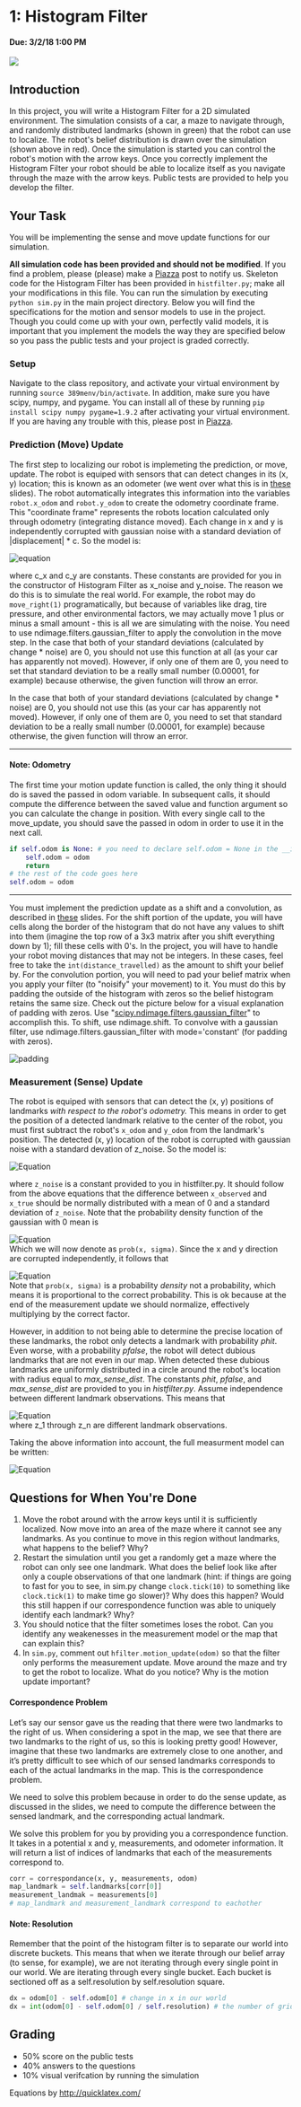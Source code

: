 # 1: Histogram Filter
#### Due: 3/2/18 1:00 PM
![](https://i.imgur.com/N6srxnr.png)
## Introduction
In this project, you will write a Histogram Filter for a 2D simulated environment. The simulation consists of a car, a maze to navigate through, and randomly distributed landmarks (shown in green) that the robot can use to localize. The robot's belief distribution is drawn over the simulation (shown above in red). Once the simulation is started you can control the robot's motion with the arrow keys. Once you correctly implement the Histogram Filter your robot should be able to localize itself as you navigate through the maze with the arrow keys. Public tests are provided to help you develop the filter.

## Your Task
You will be implementing the sense and move update functions for our simulation. 

**All simulation code has been provided and should not be modified**. If you find a problem, please (please) make a [Piazza](https://piazza.com/class/jblmlyocd2x7x) post to notify us. Skeleton code for the Histogram Filter has been provided in `histfilter.py`; make all your modifications in this file. You can run the simulation by executing `python sim.py` in the main project directory. Below you will find the specifications for the motion and sensor models to use in the project. Though you could come up with your own, perfectly valid models, it is important that you implement the models the way they are specified below so you pass the public tests and your project is graded correctly.

### Setup
Navigate to the class repository, and activate your virtual environment by running `source 389menv/bin/activate`. In addition, make sure you have scipy, numpy, and pygame. You can install all of these by running `pip install scipy numpy pygame=1.9.2` after activating your virtual environment. If you are having any trouble with this, please post in [Piazza](https://piazza.com/class/jblmlyocd2x7x).

### Prediction (Move) Update
The first step to localizing our robot is implemeting the prediction, or move, update. The robot is equiped with sensors that can detect changes in its (x, y) location; this is known as an odometer (we went over what this is in [these]() slides). The robot automatically integrates this information into the variables `robot.x_odom` and `robot.y_odom` to create the odometry coordinate frame. This "coordinate frame" represents the robots location calculated only through odometry (integrating distance moved). Each change in x and y is independently corrupted with gaussian noise with a standard deviation of |displacement| \* c. So the model is:
<!--- x_{observed} &= x_{true} + \mathcal{N}(0, |x_{true}|*c_x) \\ --->
<!--- y_{observed} &= y_{true} + \mathcal{N}(0, |y_{true}|*c_y) --->

![equation](http://quicklatex.com/cache3/94/ql_300dda2293cf9d58928b2096f735a594_l3.png)  

where c_x and c_y are constants. These constants are provided for you in the constructor of Histogram Filter as x_noise and y_noise. The reason we do this is to simulate the real world. For example, the robot may do `move_right(1)` programatically, but because of variables like drag, tire pressure, and other environmental factors, we may actually move 1 plus or minus a small amount - this is all we are simulating with the noise. You need to use ndimage.filters.gaussian_filter to apply the convolution in the move step. In the case that both of your standard deviations (calculated by change * noise) are 0, you should not use this function at all (as your car has apparently not moved). However, if only one of them are 0, you need to set that standard deviation to be a really small number (0.00001, for example) because otherwise, the given function will throw an error.

In the case that both of your standard deviations (calculated by change * noise) are 0, you should not use this (as your car has apparently not moved). However, if only one of them are 0, you need to set that standard deviation to be a really small number (0.00001, for example) because otherwise, the given function will throw an error.



_____

#### Note: Odometry
The first time your motion update function is called, the only thing it should do is saved the passed in odom variable. In subsequent calls, it should compute the difference between the saved value and function argument so you can calculate the change in position. With every single call to the move_update, you should save the passed in odom in order to use it in the next call.

```python
if self.odom is None: # you need to declare self.odom = None in the __init__ function
    self.odom = odom
    return
# the rest of the code goes here
self.odom = odom
```
_____

You must implement the prediction update as a shift and a convolution, as described in [these](https://docs.google.com/presentation/d/1xbxx7Kj1RQj1Ny-c5ZrG0NJAHq1z14D6MhKPa9TY9dQ/edit?usp=sharing) slides. For the shift portion of the update, you will have cells along the border of the histogram that do not have any values to shift into them (imagine the top row of a 3x3 matrix after you shift everything down by 1); fill these cells with 0's.  In the project, you will have to handle your robot moving distances that may not be integers. In these cases, feel free to take the `int(distance_travelled)` as the amount to shift your belief by. For the convolution portion, you will need to pad your belief matrix when you apply your filter (to "noisify" your movement) to it. You must do this by padding the outside of the histogram with zeros so the belief histogram retains the same size. Check out the picture below for a visual explanation of padding with zeros. Use "[scipy.ndimage.filters.gaussian_filter](https://docs.scipy.org/doc/scipy-0.16.1/reference/generated/scipy.ndimage.filters.gaussian_filter.html)" to accomplish this. To shift, use ndimage.shift. To convolve with a gaussian filter, use ndimage.filters.gaussian_filter with mode='constant' (for padding with zeros).

![padding](http://machinelearninguru.com/_images/topics/computer_vision/basics/convolution/5.JPG)

### Measurement (Sense) Update
The robot is equiped with sensors that can detect the (x, y) positions of landmarks *with respect to the robot's odometry.* This means in order to get the position of a detected landmark relative to the center of the robot, you must first subtract the robot's `x_odom` and `y_odom` from the landmark's position. The detected (x, y) location of the robot is corrupted with gaussian noise with a standard devation of z_noise. So the model is:  
<!--- (y_{observed} &= y_{true} + \mathcal{N}(0, z_{noise}) --->
![Equation](http://quicklatex.com/cache3/c9/ql_d17bef13145f5c9e6976b974c6b11bc9_l3.png)

where `z_noise` is a constant provided to you in histfilter.py. It should follow from the above equations that the difference between `x_observed` and `x_true` should be normally distributed with a mean of 0 and a standard deviation of `z_noise`. Note that the probability density function of the gaussian with 0 mean is  
<!--- f(x | \sigma^2) = \frac{1}{{\sqrt {2\pi\sigma^2 } }}e^{{{ - \left( {x} \right)^2 } \mathord{\left/ {\vphantom {{ - \left( {x - \mu } \right)^2 } {2\sigma ^2 }}} \right. \kern-\nulldelimiterspace} {2\sigma ^2 }}} --->
![Equation](http://quicklatex.com/cache3/40/ql_a84e9ae2baa944fe9b81ae7fca5e3d40_l3.png)  
Which we will now denote as `prob(x, sigma)`. Since the x and y direction are corrupted independently, it follows that
<!--- P(z | x_t) = prob(z_{x_{true}} - z_{x_{observed}}, z_{noise}) * prob(z_{y_{true}} - z_{y_{observed}}, z_{noise}) --->
![Equation](http://quicklatex.com/cache3/68/ql_99ac667c7648495d055aac0e6a7f4168_l3.png)  
Note that `prob(x, sigma)` is a probability *density* not a probability, which means it is proportional to the correct probability. This is ok because at the end of the measurement update we should normalize, effectively multiplying by the correct factor. 

However, in addition to not being able to determine the precise location of these landmarks, the robot only detects a landmark with probability *phit*. Even worse, with a probability *pfalse*, the robot will detect dubious landmarks that are not even in our map. When detected these dubious landmarks are uniformly distributed in a circle around the robot's location with radius equal to *max_sense_dist*. The constants *phit*, *pfalse*, and *max_sense_dist* are provided to you in *histfilter.py*. Assume independence between different landmark observations. This means that  
<!--- P(z_1, z_2, ..., z_3|x_t) = \prod P(z_i|x_t) --->
![Equation](http://quicklatex.com/cache3/9f/ql_26c042fbd5c88ff571fcee9048a35b9f_l3.png)  
where z_1 through z_n are different landmark observations.

Taking the above information into account, the full measurment model can be written:  
<!---  P(x_t | z_t, m) = \prod p_{hit} * prob(\Delta z_x, z_{noise}) * prob(\Delta z_y, z_{noise}) + p_{false} * p_{uniform} --->
![Equation](http://quicklatex.com/cache3/4b/ql_b3b983160ea1d142ec9bfe31f190dc4b_l3.png)
## Questions for When You're Done
1. Move the robot around with the arrow keys until it is sufficiently localized. Now move into an area of the maze where it cannot see any landmarks. As you continue to move in this region without landmarks, what happens to the belief? Why?
2. Restart the simulation until you get a randomly get a maze where the robot can only see one landmark. What does the belief look like after only a couple observations of that one landmark (hint: if things are going to fast for you to see, in sim.py change `clock.tick(10)` to something like `clock.tick(1)` to make time go slower)? Why does this happen? Would this still happen if our correspondence function was able to uniquely identify each landmark? Why?
3. You should notice that the filter sometimes loses the robot. Can you identify any weakenesses in the measurement model or the map that can explain this?
4. In `sim.py`, comment out `hfilter.motion_update(odom)` so that the filter only performs the measurement update. Move around the maze and try to get the robot to localize. What do you notice? Why is the motion update important?

#### Correspondence Problem
Let’s say our sensor gave us the reading that there were two landmarks to the right of us. When considering a spot in the map, we see that there are two landmarks to the right of us, so this is looking pretty good! However, imagine that these two landmarks are extremely close to one another, and it’s pretty difficult to see which of our sensed landmarks corresponds to each of the actual landmarks in the map. This is the correspondence problem.

We need to solve this problem because in order to do the sense update, as discussed in the slides, we need to compute the difference between the sensed landmark, and the corresponding actual landmark. 

We solve this problem for you by providing you a correspondence function. It takes in a potential x and y, measurements, and odometer information. It will return a list of indices of landmarks that each of the measurements correspond to.

```python
corr = correspondance(x, y, measurements, odom)
map_landmark = self.landmarks[corr[0]]
measurement_landmak = measurements[0]
# map_landmark and measurement_landmark correspond to eachother
```

#### Note: Resolution
Remember that the point of the histogram filter is to separate our world into discrete buckets. This means that when we iterate through our belief array (to sense, for example), we are not iterating through every single point in our world. We are iterating through every single bucket. Each bucket is sectioned off as a self.resolution by self.resolution square.

```python
dx = odom[0] - self.odom[0] # change in x in our world
dx = int(odom[0] - self.odom[0] / self.resolution) # the number of grid cells we move in the belief array
```

## Grading
* 50% score on the public tests
* 40% answers to the questions
* 10% visual verifcation by running the simulation

Equations by http://quicklatex.com/

